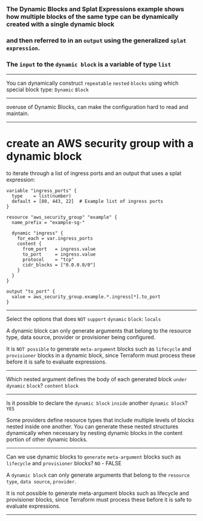 




### The Dynamic Blocks and Splat Expressions example shows how multiple blocks of the same type can be dynamically created with a single dynamic block

### and then referred to in an `output` using the generalized `splat` `expression`.

### The `input` to the `dynamic block` is a variable of type `list`


__________________________________________________________________________________________




You can dynamically construct `repeatable` `nested` `blocks` using which special block type: `Dynamic` `Block`



__________________________________________________________________________________________



overuse of Dynamic Blocks, can make the configuration hard to read and maintain.

__________________________________________________________________________________________




# create an AWS security group with a dynamic block

to iterate through a list of ingress ports and an output that uses a splat expression:

```hcl
variable "ingress_ports" {
  type    = list(number)
  default = [80, 443, 22]  # Example list of ingress ports
}
```




```hcl
resource "aws_security_group" "example" {
  name_prefix = "example-sg-"
  
  dynamic "ingress" {
    for_each = var.ingress_ports
    content {
      from_port   = ingress.value
      to_port     = ingress.value
      protocol    = "tcp"
      cidr_blocks = ["0.0.0.0/0"]
    }
  }
}
```




```hcl
output "to_port" {
  value = aws_security_group.example.*.ingress[*].to_port
}
```






__________________________________________________________________________________________



Select the options that does `NOT` `support` `dynamic` `block`:  `locals`



A dynamic block can only generate arguments that belong to the resource type, data source, provider or provisioner being configured.

It is `NOT possible` to generate `meta-argument` blocks such as `lifecycle` and `provisioner` blocks in a dynamic block, since Terraform must process these before it is safe to evaluate expressions.



__________________________________________________________________________________________




Which nested argument defines the body of each generated block `under` `dynamic` `block`? `content` `block`


__________________________________________________________________________________________




Is it possible to declare the `dynamic block` `inside` another `dynamic block`?  `YES`



Some providers define resource types that include multiple levels of blocks nested inside one another. You can generate these nested structures dynamically when necessary by nesting dynamic blocks in the content portion of other dynamic blocks.



__________________________________________________________________________________________




Can we use dynamic blocks to `generate` `meta-argument` blocks such as `lifecycle` and `provisioner` blocks? `NO` - FALSE


A `dynamic block` can only generate arguments that belong to the `resource type`, `data source`, `provider`.

It is not possible to generate meta-argument blocks such as lifecycle and provisioner blocks, since Terraform must process these before it is safe to evaluate expressions.

__________________________________________________________________________________________
